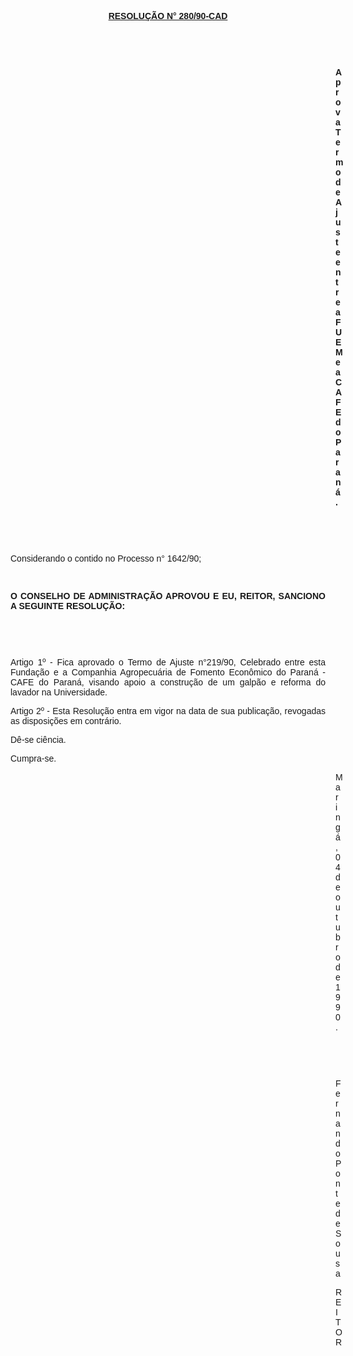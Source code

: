 <BODY>

<B><U><FONT FACE="Arial"><P ALIGN="CENTER">RESOLU&Ccedil;&Atilde;O N° 280/90-CAD</P>
</B></U><P ALIGN="CENTER"></P>
<P ALIGN="CENTER">&nbsp;</P>
<P ALIGN="CENTER">&nbsp;</P><DIR>
<DIR>
<DIR>
<DIR>
<DIR>
<DIR>
<DIR>
<DIR>
<DIR>
<DIR>
<DIR>
<DIR>
<DIR>

<B><P ALIGN="JUSTIFY">Aprova Termo de Ajuste entre a FUEM e a CAFE do Paran&aacute;.</P>

<P>&nbsp;</P>
<P>&nbsp;</P></DIR>
</DIR>
</DIR>
</DIR>
</DIR>
</DIR>
</DIR>
</DIR>
</DIR>
</DIR>
</DIR>
</DIR>
</DIR>

</B><P>Considerando o contido no Processo n° 1642/90;</P>

<P>&nbsp;</P>
<B><P ALIGN="JUSTIFY">O CONSELHO DE ADMINISTRA&Ccedil;&Atilde;O APROVOU E EU, REITOR, SANCIONO A SEGUINTE RESOLU&Ccedil;&Atilde;O:</P>
</B>
<P>&nbsp;</P>
<P>&nbsp;</P>
<P ALIGN="JUSTIFY">Artigo 1º - Fica aprovado o Termo de Ajuste n°219/90, Celebrado entre esta Funda&ccedil;&atilde;o e a Companhia Agropecu&aacute;ria de Fomento Econ&ocirc;mico do Paran&aacute; - CAFE do Paran&aacute;, visando apoio a constru&ccedil;&atilde;o de um galp&atilde;o e reforma do lavador na Universidade.</P>
<P ALIGN="JUSTIFY">Artigo 2º - Esta Resolu&ccedil;&atilde;o entra em vigor na data de sua publica&ccedil;&atilde;o, revogadas as disposi&ccedil;&otilde;es em contr&aacute;rio.</P>
<P>D&ecirc;-se ci&ecirc;ncia.</P>
<P>Cumpra-se.</P>
<DIR>
<DIR>
<DIR>
<DIR>
<DIR>
<DIR>
<DIR>
<DIR>
<DIR>
<DIR>
<DIR>
<DIR>
<DIR>

<P>Maring&aacute;, 04 de outubro de 1990.</P>

<P>&nbsp;</P>
<P>&nbsp;</P>
<P>Fernando Ponte  de Sousa</P>
<P>REITOR</P></DIR>
</DIR>
</DIR>
</DIR>
</DIR>
</DIR>
</DIR>
</DIR>
</DIR>
</DIR>
</DIR>
</DIR>
</DIR>
</FONT></BODY>
